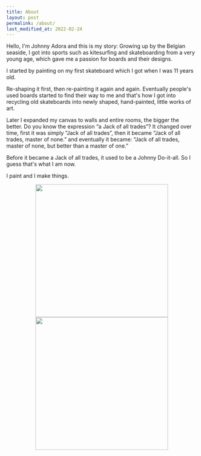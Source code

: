 ```yaml
---
title: About
layout: post
permalink: /about/
last_modified_at: 2022-02-24
---
```


Hello, I'm Johnny Adora and this is my story:
Growing up by the Belgian seaside, I got into sports such as kitesurfing and skateboarding from a very young age, which gave me a passion for boards and their designs.

I started by painting on my first skateboard which I got when I was 11 years old.

Re-shaping it first, then re-painting it again and again. Eventually people's used boards started to find their way to me and that's how I got into recycling old skateboards into newly shaped, hand-painted, little works of art. 

Later I expanded my canvas to walls and entire rooms, the bigger the better. Do you know the expression “a Jack of all trades”? It changed over time, first it was simply “Jack of all trades”, then it became “Jack of all trades, master of none.” and eventually it became: “Jack of all trades, master of none, but better than a master of one.”

Before it became a Jack of all trades, it used to be a Johnny Do-it-all. So I guess that's what I am now.

I paint and I make things. 


<p align="middle">
  <img src="https://johnnyadora.github.io/images/logo.png" width="350" />
  <img src="https://johnnyadora.github.io/images/me.jpg" width="350" /> 
</p>